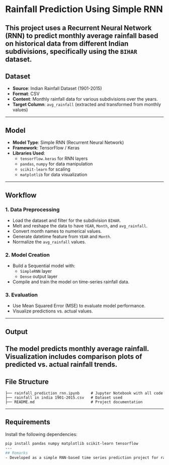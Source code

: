 # Rainfall Prediction Using Simple RNN
This project uses a Recurrent Neural Network (RNN) to predict monthly average rainfall based on historical data from different Indian subdivisions, specifically using the `BIHAR` dataset.
---
## Dataset
- **Source**: Indian Rainfall Dataset (1901-2015)
- **Format**: CSV
- **Content**: Monthly rainfall data for various subdivisions over the years.
- **Target Column**: `avg_rainfall` (extracted and transformed from monthly values)
---
## Model
- **Model Type**: Simple RNN (Recurrent Neural Network)
- **Framework**: TensorFlow / Keras
- **Libraries Used**:
  - `tensorflow.keras` for RNN layers
  - `pandas`, `numpy` for data manipulation
  - `scikit-learn` for scaling
  - `matplotlib` for data visualization
---
## Workflow
### 1. Data Preprocessing
- Load the dataset and filter for the subdivision `BIHAR`.
- Melt and reshape the data to have `YEAR`, `Month`, and `avg_rainfall`.
- Convert month names to numerical values.
- Generate datetime feature from `YEAR` and `Month`.
- Normalize the `avg_rainfall` values.
### 2. Model Creation
- Build a Sequential model with:
  - `SimpleRNN` layer
  - `Dense` output layer
- Compile and train the model on time-series rainfall data.
### 3. Evaluation
- Use Mean Squared Error (MSE) to evaluate model performance.
- Visualize predictions vs. actual values.
---
## Output
The model predicts monthly average rainfall. Visualization includes comparison plots of predicted vs. actual rainfall trends.
---
## File Structure
```
├── rainfall_prediction_rnn.ipynb     # Jupyter Notebook with all code
├── rainfall in india 1901-2015.csv   # Dataset used
├── README.md                         # Project documentation
```
---
## Requirements
Install the following dependencies:
```bash
pip install pandas numpy matplotlib scikit-learn tensorflow
---
## Remarks
- Developed as a simple RNN-based time series prediction project for rainfall trends in Indian regions.
